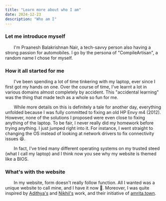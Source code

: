 ```yaml
---
title: "Learn more about who I am"
date: 2024-12-23
description: "Who am I"
---
```


### Let me introduce myself

&nbsp;&nbsp;&nbsp;&nbsp;&nbsp;&nbsp; I'm Praanesh Balakrishnan Nair, a tech-savvy person also having
a strong passion for automobiles. I go by the persona of "CompileArtisan", a random name I chose for 
myself. 


### How it all started for me 

&nbsp;&nbsp;&nbsp;&nbsp;&nbsp;&nbsp; I've been spending a lot of time tinkering with my laptop, ever since I first got my hands on one. Over the course of time, I've learnt a lot in various domains almost completely by accident. This "accidental learning" was the thing that made tech as a whole so fun for me. 

&nbsp;&nbsp;&nbsp;&nbsp;&nbsp;&nbsp; While more details on this is definitely a tale for another day, everything unfolded because I was fully committed to fixing an old HP Envy m4 (2012). However, none of the solutions I proposed were even close to fixing anything of the laptop. To be fair, I never really did my homework before trying anything. I just jumped right into it. For instance, I went straight to changing the OS instead of looking at network drivers to fix connectivity issues 😆.  

&nbsp;&nbsp;&nbsp;&nbsp;&nbsp;&nbsp; In fact, I've tried many different operating systems on my trusted 
steed (what I call my laptop) and I think now you see why my website is themed like a BIOS.

### What's with the website

&nbsp;&nbsp;&nbsp;&nbsp;&nbsp;&nbsp; In my website, form doesn't really follow function. All I wanted was
a unique website to call mine, and I have it now 🙂. Moreover, I was quite inspired by 
[Adithya's](https://adithyanair.com/) and [Nikhil's](https://heftymouse.me/) work, and their initiative of
[amrita.town](https://amrita.town/).

